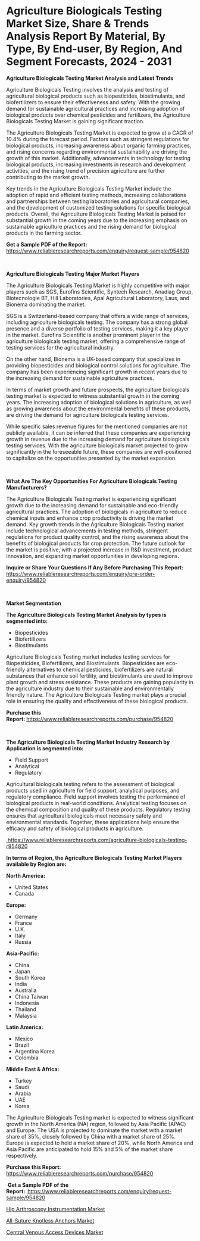 <p><h1>Agriculture Biologicals Testing Market Size, Share & Trends Analysis Report By Material, By Type, By End-user, By Region, And Segment Forecasts, 2024 - 2031</h1></p><p><strong>Agriculture Biologicals Testing Market Analysis and Latest Trends</strong></p>
<p><p>Agriculture Biologicals Testing involves the analysis and testing of agricultural biological products such as biopesticides, biostimulants, and biofertilizers to ensure their effectiveness and safety. With the growing demand for sustainable agricultural practices and increasing adoption of biological products over chemical pesticides and fertilizers, the Agriculture Biologicals Testing Market is gaining significant traction.</p><p>The Agriculture Biologicals Testing Market is expected to grow at a CAGR of 10.4% during the forecast period. Factors such as stringent regulations for biological products, increasing awareness about organic farming practices, and rising concerns regarding environmental sustainability are driving the growth of this market. Additionally, advancements in technology for testing biological products, increasing investments in research and development activities, and the rising trend of precision agriculture are further contributing to the market growth.</p><p>Key trends in the Agriculture Biologicals Testing Market include the adoption of rapid and efficient testing methods, increasing collaborations and partnerships between testing laboratories and agricultural companies, and the development of customized testing solutions for specific biological products. Overall, the Agriculture Biologicals Testing Market is poised for substantial growth in the coming years due to the increasing emphasis on sustainable agriculture practices and the rising demand for biological products in the farming sector.</p></p>
<p><strong>Get a Sample PDF of the Report:&nbsp;</strong> <a href="https://www.reliableresearchreports.com/enquiry/request-sample/954820">https://www.reliableresearchreports.com/enquiry/request-sample/954820</a></p>
<p>&nbsp;</p>
<p><strong>Agriculture Biologicals Testing Major Market Players</strong></p>
<p><p>The Agriculture Biologicals Testing Market is highly competitive with major players such as SGS, Eurofins Scientific, Syntech Research, Anadiag Group, Biotecnologie BT, Hill Laboratories, Apal Agricultural Laboratory, Laus, and Bionema dominating the market. </p><p>SGS is a Switzerland-based company that offers a wide range of services, including agriculture biologicals testing. The company has a strong global presence and a diverse portfolio of testing services, making it a key player in the market. Eurofins Scientific is another prominent player in the agriculture biologicals testing market, offering a comprehensive range of testing services for the agricultural industry. </p><p>On the other hand, Bionema is a UK-based company that specializes in providing biopesticides and biological control solutions for agriculture. The company has been experiencing significant growth in recent years due to the increasing demand for sustainable agriculture practices.</p><p>In terms of market growth and future prospects, the agriculture biologicals testing market is expected to witness substantial growth in the coming years. The increasing adoption of biological solutions in agriculture, as well as growing awareness about the environmental benefits of these products, are driving the demand for agriculture biologicals testing services.</p><p>While specific sales revenue figures for the mentioned companies are not publicly available, it can be inferred that these companies are experiencing growth in revenue due to the increasing demand for agriculture biologicals testing services. With the agriculture biologicals market projected to grow significantly in the foreseeable future, these companies are well-positioned to capitalize on the opportunities presented by the market expansion.</p></p>
<p>&nbsp;</p>
<p><strong>What Are The Key Opportunities For Agriculture Biologicals Testing Manufacturers?</strong></p>
<p><p>The Agriculture Biologicals Testing market is experiencing significant growth due to the increasing demand for sustainable and eco-friendly agricultural practices. The adoption of biologicals in agriculture to reduce chemical inputs and enhance crop productivity is driving the market demand. Key growth trends in the Agriculture Biologicals Testing market include technological advancements in testing methods, stringent regulations for product quality control, and the rising awareness about the benefits of biological products for crop protection. The future outlook for the market is positive, with a projected increase in R&D investment, product innovation, and expanding market opportunities in developing regions.</p></p>
<p><strong>Inquire or Share Your Questions If Any Before Purchasing This Report:</strong> <a href="https://www.reliableresearchreports.com/enquiry/pre-order-enquiry/954820">https://www.reliableresearchreports.com/enquiry/pre-order-enquiry/954820</a></p>
<p>&nbsp;</p>
<p><strong>Market Segmentation</strong></p>
<p><strong>The Agriculture Biologicals Testing Market Analysis by types is segmented into:</strong></p>
<p><ul><li>Biopesticides</li><li>Biofertilizers</li><li>Biostimulants</li></ul></p>
<p><p>Agriculture Biologicals Testing market includes testing services for Biopesticides, Biofertilizers, and Biostimulants. Biopesticides are eco-friendly alternatives to chemical pesticides, biofertilizers are natural substances that enhance soil fertility, and biostimulants are used to improve plant growth and stress resistance. These products are gaining popularity in the agriculture industry due to their sustainable and environmentally friendly nature. The Agriculture Biologicals Testing market plays a crucial role in ensuring the quality and effectiveness of these biological products.</p></p>
<p><strong>Purchase this Report:&nbsp;</strong><a href="https://www.reliableresearchreports.com/purchase/954820">https://www.reliableresearchreports.com/purchase/954820</a></p>
<p>&nbsp;</p>
<p><strong>The Agriculture Biologicals Testing Market Industry Research by Application is segmented into:</strong></p>
<p><ul><li>Field Support</li><li>Analytical</li><li>Regulatory</li></ul></p>
<p><p>Agricultural biologicals testing refers to the assessment of biological products used in agriculture for field support, analytical purposes, and regulatory compliance. Field support involves testing the performance of biological products in real-world conditions. Analytical testing focuses on the chemical composition and quality of these products. Regulatory testing ensures that agricultural biologicals meet necessary safety and environmental standards. Together, these applications help ensure the efficacy and safety of biological products in agriculture.</p></p>
<p><a href="https://www.reliableresearchreports.com/agriculture-biologicals-testing-r954820">&nbsp;https://www.reliableresearchreports.com/agriculture-biologicals-testing-r954820</a></p>
<p><strong>In terms of Region, the Agriculture Biologicals Testing Market Players available by Region are:</strong></p>
<p>
    <p> <strong> North America: </strong>
        <ul>
            <li>United States</li>
            <li>Canada</li>
        </ul>
        </p> 
    <p> <strong> Europe: </strong>
        <ul>
            <li>Germany</li>
            <li>France</li>
            <li>U.K.</li>
            <li>Italy</li>
            <li>Russia</li>
        </ul>
        </p> 
    <p> <strong> Asia-Pacific: </strong>
        <ul>
            <li>China</li>
            <li>Japan</li>
            <li>South Korea</li>
            <li>India</li>
            <li>Australia</li>
            <li>China Taiwan</li>
            <li>Indonesia</li>
            <li>Thailand</li>
            <li>Malaysia</li>
        </ul>
        </p> 
    <p> <strong> Latin America: </strong>
        <ul>
            <li>Mexico</li>
            <li>Brazil</li>
            <li>Argentina Korea</li>
            <li>Colombia</li>
        </ul>
        </p> 
    <p> <strong> Middle East & Africa: </strong>
        <ul>
            <li>Turkey</li>
            <li>Saudi</li>
            <li>Arabia</li>
            <li>UAE</li>
            <li>Korea</li>
        </ul>
    </p>
    </p>
<p><p>The Agriculture Biologicals Testing market is expected to witness significant growth in the North America (NA) region, followed by Asia Pacific (APAC) and Europe. The USA is projected to dominate the market with a market share of 35%, closely followed by China with a market share of 25%. Europe is expected to hold a market share of 20%, while North America and Asia Pacific are anticipated to hold 15% and 5% of the market share respectively.</p></p>
<p><strong>Purchase this Report: </strong><a href="https://www.reliableresearchreports.com/purchase/954820">https://www.reliableresearchreports.com/purchase/954820</a></p>
<p>&nbsp;<strong>Get a Sample PDF of the Report:&nbsp;&nbsp;</strong><a href="https://www.reliableresearchreports.com/enquiry/request-sample/954820">https://www.reliableresearchreports.com/enquiry/request-sample/954820</a></p>
<p><strong></strong></p>
<p><p><a href="https://github.com/emnqcawl19/Market-Research-Report-List-1/blob/main/hip-arthroscopy-instrumentation-market.md">Hip Arthroscopy Instrumentation Market</a></p><p><a href="https://github.com/shahriarnajimjoy333/Market-Research-Report-List-1/blob/main/all-suture-knotless-anchors-market.md">All-Suture Knotless Anchors Market</a></p><p><a href="https://view.publitas.com/reportprime-1/global-central-venous-access-devices-market-analysis-trends-forecasts-and-growth-opportunities-2024-2031-in-132-pages-report/">Central Venous Access Devices Market</a></p></p>